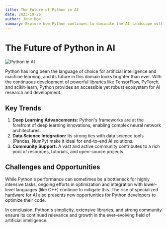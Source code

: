 ```yaml
---
title: The Future of Python in AI
date: 2023-10-26
author: Jane Doe
summary: Explore how Python continues to dominate the AI landscape with new libraries and frameworks.
---
```


# The Future of Python in AI

![Python in AI](/blog-placeholder-1.png)

Python has long been the language of choice for artificial intelligence and machine learning, and its future in this domain looks brighter than ever. With the continuous development of powerful libraries like TensorFlow, PyTorch, and scikit-learn, Python provides an accessible yet robust ecosystem for AI research and development.

## Key Trends

1.  **Deep Learning Advancements:** Python's frameworks are at the forefront of deep learning innovations, enabling complex neural network architectures.
2.  **Data Science Integration:** Its strong ties with data science tools (Pandas, NumPy) make it ideal for end-to-end AI solutions.
3.  **Community Support:** A vast and active community contributes to a rich pool of resources, tutorials, and open-source projects.

## Challenges and Opportunities

While Python's performance can sometimes be a bottleneck for highly intensive tasks, ongoing efforts in optimization and integration with lower-level languages (like C++) continue to mitigate this. The rise of specialized hardware for AI also presents new opportunities for Python developers to optimize their code.

In conclusion, Python's simplicity, extensive libraries, and strong community ensure its continued relevance and growth in the ever-evolving field of artificial intelligence.